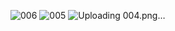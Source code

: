 ![006](https://github.com/kbannie/Bigdata-Project/assets/101329092/19ee52b1-a229-4b98-8050-da6f962b8d76)
![005](https://github.com/kbannie/Bigdata-Project/assets/101329092/9ec279e6-53d6-4a20-8141-db0dd0136201)
![Uploading 004.png…]()
